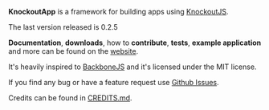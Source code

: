 **KnockoutApp** is a framework for building apps using [KnockoutJS](http://knockoutjs.com/).

The last version released is 0.2.5

**Documentation**, **downloads**, how to **contribute**, **tests**, **example application** and more can be found on the [website](http://paglias.net/KnockoutApp).

It's heavily inspired to [BackboneJS](http://backbonejs.org) and it's licensed under the MIT license.

If you find any bug or have a feature request use [Github Issues](https://github.com/paglias/KnockoutApp/issues).

Credits can be found in [CREDITS.md](CREDITS.md).


